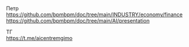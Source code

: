 Петр  
https://github.com/bpmbpm/doc/tree/main/INDUSTRY/economy/finance  
https://github.com/bpmbpm/doc/tree/main/AI/presentation

ТГ  
https://t.me/aicentremgimo 
